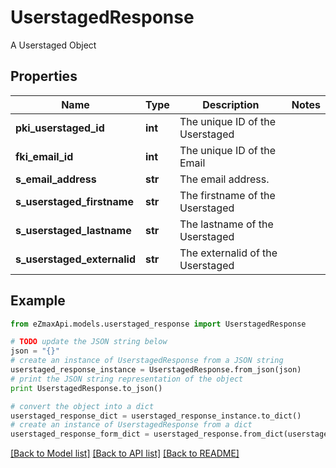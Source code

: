 # UserstagedResponse

A Userstaged Object

## Properties

Name | Type | Description | Notes
------------ | ------------- | ------------- | -------------
**pki_userstaged_id** | **int** | The unique ID of the Userstaged | 
**fki_email_id** | **int** | The unique ID of the Email | 
**s_email_address** | **str** | The email address. | 
**s_userstaged_firstname** | **str** | The firstname of the Userstaged | 
**s_userstaged_lastname** | **str** | The lastname of the Userstaged | 
**s_userstaged_externalid** | **str** | The externalid of the Userstaged | 

## Example

```python
from eZmaxApi.models.userstaged_response import UserstagedResponse

# TODO update the JSON string below
json = "{}"
# create an instance of UserstagedResponse from a JSON string
userstaged_response_instance = UserstagedResponse.from_json(json)
# print the JSON string representation of the object
print UserstagedResponse.to_json()

# convert the object into a dict
userstaged_response_dict = userstaged_response_instance.to_dict()
# create an instance of UserstagedResponse from a dict
userstaged_response_form_dict = userstaged_response.from_dict(userstaged_response_dict)
```
[[Back to Model list]](../README.md#documentation-for-models) [[Back to API list]](../README.md#documentation-for-api-endpoints) [[Back to README]](../README.md)


